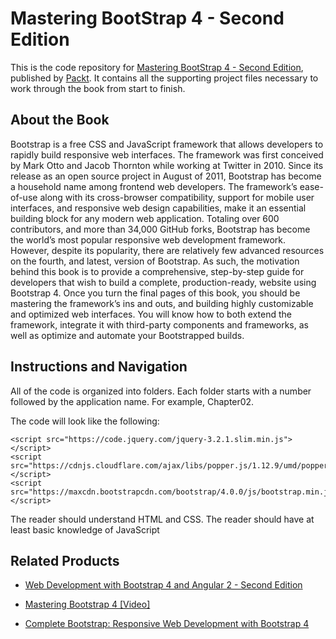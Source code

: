 # Mastering BootStrap 4 - Second Edition
This is the code repository for [Mastering BootStrap 4 - Second Edition](https://www.packtpub.com/web-development/mastering-bootstrap-4-second-edition?utm_source=github&utm_medium=repository&utm_campaign=9781788834902), published by [Packt](https://www.packtpub.com/?utm_source=github). It contains all the supporting project files necessary to work through the book from start to finish.
## About the Book
Bootstrap is a free CSS and JavaScript framework that allows developers to rapidly build responsive web interfaces. The framework was first conceived by Mark Otto and Jacob Thornton while working at Twitter in 2010. Since its release as an open source project in August of 2011, Bootstrap has become a household name among frontend web developers. The framework’s ease-of-use along with its cross-browser compatibility, support for mobile user interfaces, and responsive web design capabilities, make it an essential building block for any modern web application. Totaling over 600 contributors, and more than 34,000 GitHub forks, Bootstrap has become the world’s most popular responsive web development framework. However, despite its popularity, there are relatively few advanced resources on the fourth, and latest, version of Bootstrap. As such, the motivation behind this book is to provide a comprehensive, step-by-step guide for developers that wish to build a complete, production-ready, website using Bootstrap 4. Once you turn the final pages of this book, you should be mastering the framework’s ins and outs, and building highly customizable and optimized web interfaces. You will know how to both extend the framework, integrate it with third-party components and frameworks, as well as optimize and automate your Bootstrapped builds.
## Instructions and Navigation
All of the code is organized into folders. Each folder starts with a number followed by the application name. For example, Chapter02.



The code will look like the following:
```
<script src="https://code.jquery.com/jquery-3.2.1.slim.min.js"></script>
<script src="https://cdnjs.cloudflare.com/ajax/libs/popper.js/1.12.9/umd/popper.min.js"></script>
<script src="https://maxcdn.bootstrapcdn.com/bootstrap/4.0.0/js/bootstrap.min.js"></script>
```

The reader should understand HTML and CSS. The reader should have at least basic knowledge of JavaScript

## Related Products
* [Web Development with Bootstrap 4 and Angular 2 - Second Edition](https://www.packtpub.com/web-development/web-development-bootstrap-4-and-angular-2-second-edition?utm_source=github&utm_medium=repository&utm_campaign=9781785880810)

* [Mastering Bootstrap 4 [Video]](https://www.packtpub.com/web-development/mastering-bootstrap-4-video?utm_source=github&utm_medium=repository&utm_campaign=9781787124141)

* [Complete Bootstrap: Responsive Web Development with Bootstrap 4](https://www.packtpub.com/web-development/complete-bootstrap-responsive-web-development-bootstrap-4?utm_source=github&utm_medium=repository&utm_campaign=9781788833400)
